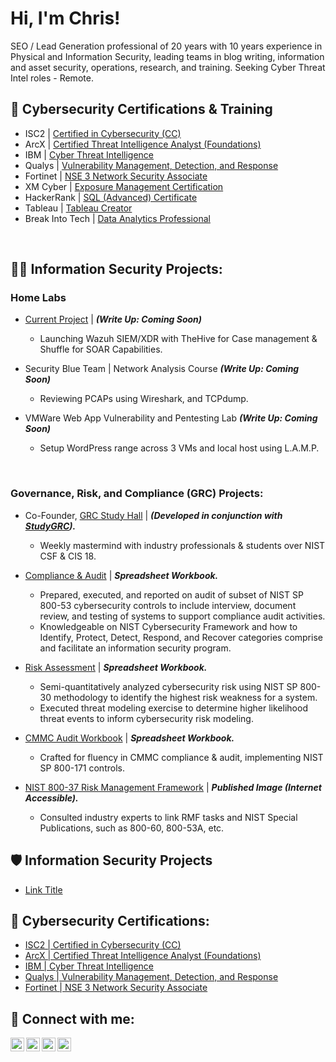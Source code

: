 <h1>Hi, I'm Chris! <a href="https://www.linkedin.com/in/reachchrisyoung/"> </a> </h1>
SEO / Lead Generation professional of 20 years with 10 years experience in Physical and Information Security, leading teams in blog writing, information and asset security, operations, research, and training.  Seeking Cyber Threat Intel roles - Remote.

<h2>📜 Cybersecurity Certifications & Training</h2>

- ISC2 | [Certified in Cybersecurity (CC)](https://www.linkedin.com/in/reachchrisyoung/details/certifications/)
- ArcX | [Certified Threat Intelligence Analyst (Foundations)](https://www.linkedin.com/in/reachchrisyoung/details/certifications/)
- IBM | [Cyber Threat Intelligence](https://www.linkedin.com/in/reachchrisyoung/details/courses/)
- Qualys | [Vulnerability Management, Detection, and Response](https://www.linkedin.com/in/reachchrisyoung/details/certifications/)
- Fortinet | [NSE 3 Network Security Associate](https://www.linkedin.com/in/reachchrisyoung/details/certifications/)
- XM Cyber | [Exposure Management Certification](https://www.linkedin.com/in/reachchrisyoung/details/certifications/)
- HackerRank | [SQL (Advanced) Certificate](https://www.linkedin.com/in/reachchrisyoung/details/certifications/)
- Tableau | [Tableau Creator](https://www.linkedin.com/in/reachchrisyoung/details/certifications/)
- Break Into Tech | [Data Analytics Professional](https://www.linkedin.com/in/reachchrisyoung/details/certifications/)
<br />

<h2>👨‍💻 Information Security Projects:</h2>
<h3> Home Labs </h3>

- <ins>Current Project</ins> | <b><i>(Write Up: Coming Soon)</b></i>
  + Launching Wazuh SIEM/XDR with TheHive for Case management & Shuffle for SOAR Capabilities.

- Security Blue Team | Network Analysis Course <b><i>(Write Up: Coming Soon)</b></i>
  + Reviewing PCAPs using Wireshark, and TCPdump.

- VMWare Web App Vulnerability and Pentesting Lab <b><i>(Write Up: Coming Soon)</b></i>
  + Setup WordPress range across 3 VMs and local host using L.A.M.P.
<br />

<h3> Governance, Risk, and Compliance (GRC) Projects: </h3>

- Co-Founder, [GRC Study Hall](https://www.linkedin.com/in/reachchrisyoung/details/certifications/) | <b><i>(Developed in conjunction with [StudyGRC](https://studygrc.com/)).</b></i>
  - Weekly mastermind with industry professionals & students over NIST CSF & CIS 18.

- [Compliance & Audit](https://github.com/reachchrisyoung/GRC-Compliance-Audit) | <b><i>Spreadsheet Workbook.</b></i>
  - Prepared, executed, and reported on audit of subset of NIST SP 800-53 cybersecurity controls to include interview, document review, and testing of systems to support compliance audit activities.
  - Knowledgeable on NIST Cybersecurity Framework and how to Identify, Protect, Detect, Respond, and Recover categories comprise and facilitate an information security program.

- [Risk Assessment](https://github.com/reachchrisyoung/GRC-Risk-Assessment) | <b><i>Spreadsheet Workbook.</b></i>
  - Semi-quantitatively analyzed cybersecurity risk using NIST SP 800-30 methodology to identify the highest risk weakness for a system.
  - Executed threat modeling exercise to determine higher likelihood threat events to inform cybersecurity risk modeling.

- [CMMC Audit Workbook](https://docs.google.com/spreadsheets/d/1M4I6wVzmSpT6VNz3kyFizZvk2V-37UW3/edit?usp=sharing&ouid=110880928801368473815&rtpof=true&sd=true) | <b><i>Spreadsheet Workbook.</b></i>
  - Crafted for fluency in CMMC compliance & audit, implementing NIST SP 800-171 controls.

- [NIST 800-37 Risk Management Framework](https://www.canva.com/design/DAF2boPx2qA/JBfL3WhdE3fm1exsO16lIA/edit?utm_content=DAF2boPx2qA&utm_campaign=designshare&utm_medium=link2&utm_source=sharebutton) | <b><i>Published Image (Internet Accessible).</b></i>
  - Consulted industry experts to link RMF tasks and NIST Special Publications, such as 800-60, 800-53A, etc.

<h2>🛡️ Information Security Projects</h2>

- [Link Title](Link)

<h2>📜 Cybersecurity Certifications:</h2>

- [ISC2 | Certified in Cybersecurity (CC)](https://www.linkedin.com/in/reachchrisyoung/details/certifications/)
- [ArcX | Certified Threat Intelligence Analyst (Foundations)](https://www.linkedin.com/in/reachchrisyoung/details/certifications/)
- [IBM | Cyber Threat Intelligence](https://www.linkedin.com/in/reachchrisyoung/details/courses/)
- [Qualys | Vulnerability Management, Detection, and Response](https://www.linkedin.com/in/reachchrisyoung/details/certifications/)
- [Fortinet | NSE 3 Network Security Associate](https://www.linkedin.com/in/reachchrisyoung/details/certifications/)

<h2> 🤳 Connect with me:</h2>

[<img align="left" alt="yourname | YouTube" width="22px" src="https://cdn.jsdelivr.net/npm/simple-icons@v3/icons/youtube.svg" />][youtube]
[<img align="left" alt="yourname | Twitter" width="22px" src="https://cdn.jsdelivr.net/npm/simple-icons@v3/icons/twitter.svg" />][twitter]
[<img align="left" alt="yourname | LinkedIn" width="22px" src="https://cdn.jsdelivr.net/npm/simple-icons@v3/icons/linkedin.svg" />][linkedin]
[<img align="left" alt="yourname | Instagram" width="22px" src="https://cdn.jsdelivr.net/npm/simple-icons@v3/icons/instagram.svg" />][instagram]

[twitter]: https://twitter.com/
[youtube]: https://www.youtube.com/reachchrisyoung
[instagram]: https://www.instagram.com/
[linkedin]: https://linkedin.com/in/
